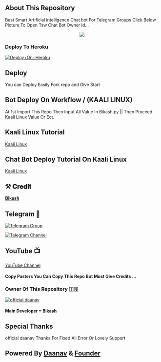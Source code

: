 ## About This Repository 
Best Smart Artificial intelligence Chat bot For Telegram Groups 
Click Below Picture To Open Tsw Chat Bot Owner Id...


<p align="center"><a href="https://t.me/official_daanav"><img src="https://telegra.ph/file/399f49514e483c031a7d0.jpg"></a></p>



### Deploy To Heroku

[![Deploy+On+Heroku](https://www.herokucdn.com/deploy/button.svg)](https://dashboard.heroku.com/new?template=https://github.com/daanavbots/TswChatBot)


## Deploy
You can Deploy Easily Fork repo and Give Start 

## Bot Deploy On Workflow / (KAALI LINUX)
 At 1st Import This Repo Then Input All Value In Bikash.py || Then Proceed Kaali Linux Value Or Ect.

##  Kaali Linux Tutorial

[Kaali Linux](https://youtu.be/_nZT5lhcL8U)

##  Chat Bot Deploy Tutorial On Kaali Linux 

[Kaali Linux](https://youtu.be/fFRxAG1mCVU)

## ⚒️ 𝐂𝐫𝐞𝐝𝐢𝐭
[𝐁𝐢𝐤𝐚𝐬𝐡](https://t.me/official_daanav)

## Telegram 🏪

[![Telegram Group](https://img.shields.io/badge/Telegram-Group-brightgreen)](https://t.me/team_star_world)

[![Telegram Channel](https://img.shields.io/badge/Telegram-Channel-brightgreen)](https://t.me/tsw_official)

## YouTube 📺

[YouTube Channel](https://youtube.com/channel/UCUkj6FFzdsOO5acUXVOEECg)


####  Copy Pasters You Can Copy This Repo But Must Give Credits ...

###  Owner Of This Repository 🇮🇳
[![official daanav](https://telegra.ph/file/399f49514e483c031a7d0.jpg)](https://t.me/official_daanav)


#### Main Developer = [Bikash](https://t.me/official_daanav)

## Special Thanks

 official daanav Thanks For Fixed All Error Or Lovely Support 


##  Powered By [Daanav](https://t.me/official_daanav) & [Founder](https://t.me/official_error_404)
